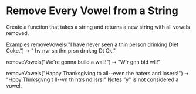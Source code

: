 # Remove Every Vowel from a String

Create a function that takes a string and returns a new string with all vowels removed.

Examples
removeVowels("I have never seen a thin person drinking Diet Coke.")
➞ " hv nvr sn thn prsn drnkng Dt Ck."

removeVowels("We're gonna build a wall!")
➞ "W'r gnn bld wll!"

removeVowels("Happy Thanksgiving to all--even the haters and losers!")
➞ "Hppy Thnksgvng t ll--vn th htrs nd lsrs!"
Notes
"y" is not considered a vowel.
